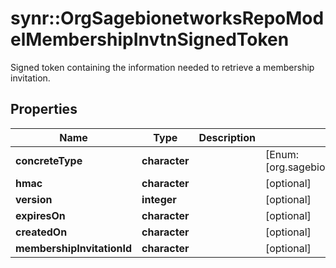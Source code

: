 # synr::OrgSagebionetworksRepoModelMembershipInvtnSignedToken

Signed token containing the information needed to retrieve a membership invitation.

## Properties
Name | Type | Description | Notes
------------ | ------------- | ------------- | -------------
**concreteType** | **character** |  | [Enum: [org.sagebionetworks.repo.model.MembershipInvtnSignedToken]] 
**hmac** | **character** |  | [optional] 
**version** | **integer** |  | [optional] 
**expiresOn** | **character** |  | [optional] 
**createdOn** | **character** |  | [optional] 
**membershipInvitationId** | **character** |  | [optional] 


